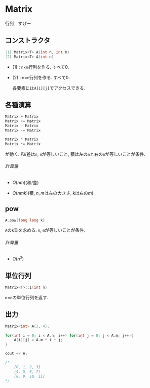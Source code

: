# Matrix

行列　すげー

## コンストラクタ

```C++
(1) Matrix<T> A(int n, int m)
(2) Matrix<T> A(int n)
```

- (1) : `n`×`m`行列を作る. すべて0.

- (2) : `n`×`n`行列を作る. すべて0.

  各要素には`A[i][j]`でアクセスできる.

## 各種演算

```C++
Matrix + Matrix
Matrix += Matrix
Matrix - Matrix
Matrix -= Matrix

Matrix * Matrix
Matrix *= Matrix
```

が動く. 和/差は`n`, `m`が等しいこと, 積は左の`m`と右の`n`が等しいことが条件.

###### 計算量

- $O(nm)$(和/差)

- $O(nmk)$(積, $n, m$は左の大きさ, $k$は右の$m$)

## pow

```c++
A.pow(long long k)
```

`A`の`k`乗を求める. `n`, `m`が等しいことが条件. 

###### 計算量

- $O(n^3)$
## 単位行列

```C++
Matrix<T>::I(int n)
```

`n`×`n`の単位行列を返す. 

## 出力

```C++
Matrix<int> A(3, 4);
    
for(int i = 0; i < A.n; i++) for(int j = 0; j < A.m; j++){
    A[i][j] = A.m * i + j;
}

cout << A;

/*
    [0, 1, 2, 3]
    [4, 5, 6, 7]
    [8, 9, 10, 11]
*/
```

